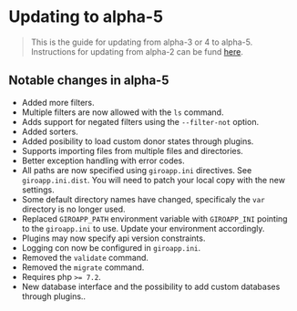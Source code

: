 # Updating to alpha-5

> This is the guide for updating from alpha-3 or 4 to alpha-5. Instructions for updating
> from alpha-2 can be fund [here](https://github.com/byrokrat/giroapp/blob/1.0.0-alpha3/UPDATING.md).

## Notable changes in alpha-5

* Added more filters.
* Multiple filters are now allowed with the `ls` command.
* Adds support for negated filters using the `--filter-not` option.
* Added sorters.
* Added posibility to load custom donor states through plugins.
* Supports importing files from multiple files and directories.
* Better exception handling with error codes.
* All paths are now specified using `giroapp.ini` directives. See `giroapp.ini.dist`.
  You will need to patch your local copy with the new settings.
* Some default directory names have changed, specificaly the `var` directory
  is no longer used.
* Replaced `GIROAPP_PATH` environment variable with `GIROAPP_INI` pointing to the
  `giroapp.ini` to use. Update your environment accordingly.
* Plugins may now specify api version constraints.
* Logging con now be configured in `giroapp.ini`.
* Removed the `validate` command.
* Removed the `migrate` command.
* Requires php `>= 7.2`.
* New database interface and the possibility to add custom databases through plugins..
